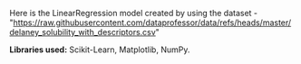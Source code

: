Here is the LinearRegression model created by using the dataset - "https://raw.githubusercontent.com/dataprofessor/data/refs/heads/master/delaney_solubility_with_descriptors.csv"

**Libraries used:**
Scikit-Learn, Matplotlib, NumPy.

